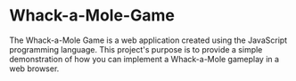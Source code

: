 # Whack-a-Mole-Game
The Whack-a-Mole Game is a web application created using the JavaScript programming language. This project's purpose is to provide a simple demonstration of how you can implement a Whack-a-Mole gameplay in a web browser.
